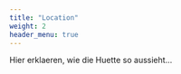```yaml
---
title: "Location"
weight: 2
header_menu: true
---
```


Hier erklaeren, wie die Huette so aussieht...
